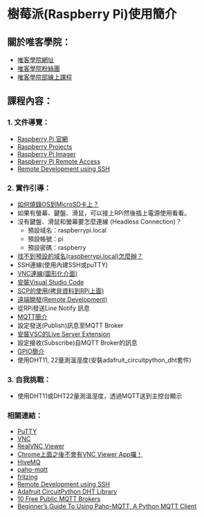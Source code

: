 # 樹莓派(Raspberry Pi)使用簡介

## 關於唯客學院：

* [唯客學院網址](http://www.victorgau.com)
* [唯客學院粉絲團](https://www.facebook.com/KHPYAcademy/)
* [唯客學院部線上課程](https://khpy.teachable.com)

## 課程內容：



### 1. 文件導覽：

* [Raspberry Pi 官網](https://www.raspberrypi.org/)
* [Raspberry Projects](https://projects.raspberrypi.org/)
* [Raspberry Pi Imager](https://www.raspberrypi.org/software/)
* [Raspberry Pi Remote Access](https://www.raspberrypi.org/documentation/remote-access/)
* [Remote Development using SSH](https://code.visualstudio.com/docs/remote/ssh)

### 2. 實作引導：

* [如何燒錄OS到MicroSD卡上？](https://www.raspberrypi.org/software/)
* 如果有螢幕、鍵盤、滑鼠，可以接上RPi然後插上電源使用看看。
* 沒有鍵盤、滑鼠和螢幕要怎麼連線 (Headless Connection)？
  * 預設域名：raspberrypi.local
  * 預設帳號：pi
  * 預設密碼：raspberry
* [找不到預設的域名(raspberrypi.local)怎麼辦？](https://www.raspberrypi.org/documentation/remote-access/ip-address.md)
* SSH連線(使用內建SSH或puTTY)
* [VNC連線(圖形化介面)](https://www.realvnc.com/en/connect/download/viewer/)
* [安裝Visual Studio Code](https://code.visualstudio.com/)
* [SCP的使用(拷貝資料到RPi上面)](https://www.raspberrypi.org/documentation/remote-access/ssh/scp.md)
* [遠端開發(Remote Development)](https://code.visualstudio.com/docs/remote/ssh)
* 從RPi發送Line Notify 訊息
* [MQTT簡介](https://www.hivemq.com/)
* 設定發送(Publish)訊息至MQTT Broker
* [安裝VSC的Live Server Extension](https://marketplace.visualstudio.com/items?itemName=ritwickdey.LiveServer)
* 設定接收(Subscribe)自MQTT Broker的訊息
* [GPIO簡介](https://www.raspberrypi.org/documentation/usage/gpio)
* 使用DHT11, 22量測溫溼度(安裝adafruit_circuitpython_dht套件)

### 3. 自我挑戰：

* 使用DHT11或DHT22量測溫溼度，透過MQTT送到主控台顯示

### 相關連結：

* [PuTTY](https://www.putty.org/)
* [VNC](https://www.raspberrypi.org/documentation/remote-access/vnc/)
* [RealVNC Viewer](https://www.realvnc.com/en/connect/download/viewer/)
* [Chrome上面之後不會有VNC Viewer App囉！](https://help.realvnc.com/hc/en-us/articles/360017492037-Product-End-of-Life-EoL-notice-#vnc-viewer-plus-0-0)
* [HiveMQ](https://www.hivemq.com/)
* [paho-mqtt](https://github.com/eclipse/paho.mqtt.python)
* [fritzing](https://fritzing.org/)
* [Remote Development using SSH](https://code.visualstudio.com/docs/remote/ssh)
* [Adafruit CircuitPython DHT Library](https://circuitpython.readthedocs.io/projects/dht/en/latest/index.html)
* [10 Free Public MQTT Brokers](https://mntolia.com/10-free-public-private-mqtt-brokers-for-testing-prototyping/)
* [Beginner’s Guide To Using Paho-MQTT, A Python MQTT Client](https://mntolia.com/mqtt-python-with-paho-mqtt-client/)
